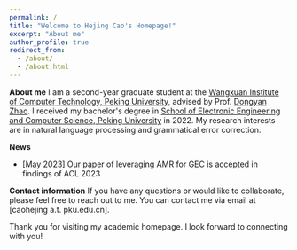 ```yaml
---
permalink: /
title: "Welcome to Hejing Cao's Homepage!"
excerpt: "About me"
author_profile: true
redirect_from: 
  - /about/
  - /about.html
---
```


**About me**
I am a second-year graduate student at the [Wangxuan Institute of Computer Technology, Peking University](https://www.icst.pku.edu.cn/english/about_us/introduction/index.htm), advised by Prof. [Dongyan Zhao](https://www.wict.pku.edu.cn/zhaodongyan/en/). I received my bachelor's degree in [School of Electronic Engineering and Computer Science, Peking University](https://eecs.pku.edu.cn/en/) in 2022. My research interests are in natural language processing and grammatical error correction.

**News**
+ [May 2023] Our paper of leveraging AMR for GEC is accepted in findings of ACL 2023

**Contact information**
If you have any questions or would like to collaborate, please feel free to reach out to me. You can contact me via email at [caohejing a.t. pku.edu.cn].

Thank you for visiting my academic homepage. I look forward to connecting with you!

